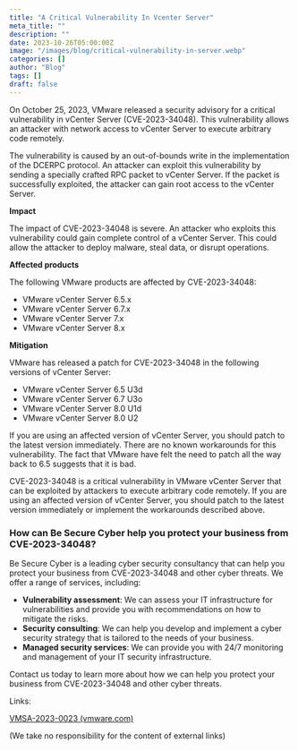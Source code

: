 ```yaml
---
title: "A Critical Vulnerability In Vcenter Server"
meta_title: ""
description: ""
date: 2023-10-26T05:00:00Z
image: "/images/blog/critical-vulnerability-in-server.webp"
categories: []
author: "Blog"
tags: []
draft: false
---
```


On October 25, 2023, VMware released a security advisory for a critical vulnerability in vCenter Server (CVE-2023-34048). This vulnerability allows an attacker with network access to vCenter Server to execute arbitrary code remotely.

The vulnerability is caused by an out-of-bounds write in the implementation of the DCERPC protocol. An attacker can exploit this vulnerability by sending a specially crafted RPC packet to vCenter Server. If the packet is successfully exploited, the attacker can gain root access to the vCenter Server.

**Impact**

The impact of CVE-2023-34048 is severe. An attacker who exploits this vulnerability could gain complete control of a vCenter Server. This could allow the attacker to deploy malware, steal data, or disrupt operations.

**Affected products**

The following VMware products are affected by CVE-2023-34048:

- VMware vCenter Server 6.5.x
- VMware vCenter Server 6.7.x
- VMware vCenter Server 7.x
- VMware vCenter Server 8.x

**Mitigation**

VMware has released a patch for CVE-2023-34048 in the following versions of vCenter Server:

- VMware vCenter Server 6.5 U3d
- VMware vCenter Server 6.7 U3o
- VMware vCenter Server 8.0 U1d
- VMware vCenter Server 8.0 U2

If you are using an affected version of vCenter Server, you should patch to the latest version immediately. There are no known workarounds for this vulnerability. The fact that VMware have felt the need to patch all the way back to 6.5 suggests that it is bad.

CVE-2023-34048 is a critical vulnerability in VMware vCenter Server that can be exploited by attackers to execute arbitrary code remotely. If you are using an affected version of vCenter Server, you should patch to the latest version immediately or implement the workarounds described above.

### How can Be Secure Cyber help you protect your business from CVE-2023-34048?

Be Secure Cyber is a leading cyber security consultancy that can help you protect your business from CVE-2023-34048 and other cyber threats. We offer a range of services, including:

- **Vulnerability assessment**: We can assess your IT infrastructure for vulnerabilities and provide you with recommendations on how to mitigate the risks.
- **Security consulting**: We can help you develop and implement a cyber security strategy that is tailored to the needs of your business.
- **Managed security services**: We can provide you with 24/7 monitoring and management of your IT security infrastructure.

Contact us today to learn more about how we can help you protect your business from CVE-2023-34048 and other cyber threats.

Links:

[VMSA-2023-0023 (vmware.com)](https://www.vmware.com/security/advisories/VMSA-2023-0023.html)

(We take no responsibility for the content of external links)
